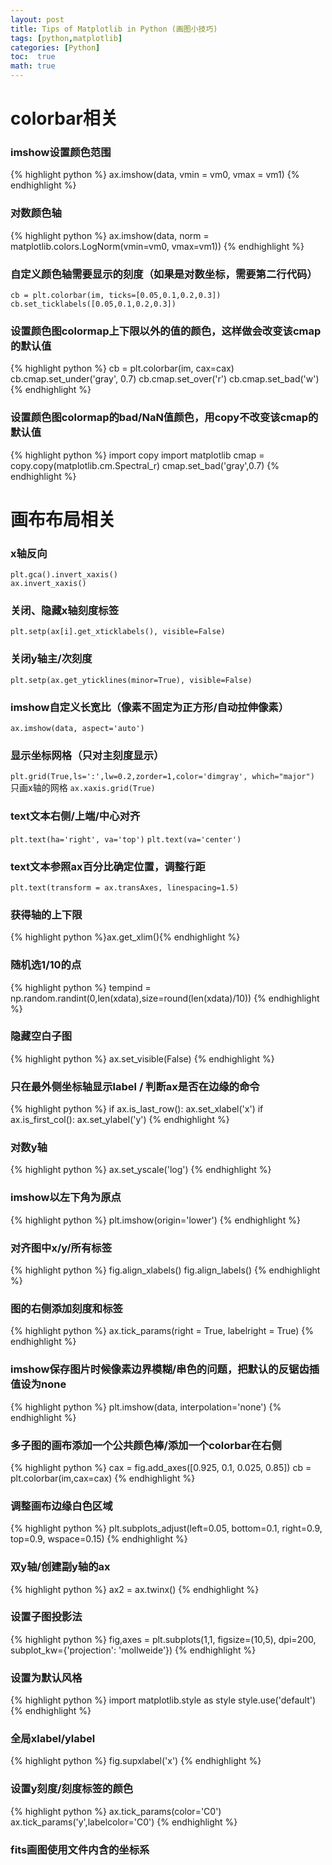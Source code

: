 ```yaml
---
layout: post
title: Tips of Matplotlib in Python (画图小技巧)
tags: [python,matplotlib]
categories: [Python]
toc:  true
math: true
---
```


# colorbar相关
### imshow设置颜色范围
{% highlight python %}
ax.imshow(data, vmin = vm0, vmax = vm1)
{% endhighlight %}

### 对数颜色轴
{% highlight python %}
ax.imshow(data, norm = matplotlib.colors.LogNorm(vmin=vm0, vmax=vm1))
{% endhighlight %}

### 自定义颜色轴需要显示的刻度（如果是对数坐标，需要第二行代码）
`cb = plt.colorbar(im, ticks=[0.05,0.1,0.2,0.3])`
`cb.set_ticklabels([0.05,0.1,0.2,0.3])`

### 设置颜色图colormap上下限以外的值的颜色，这样做会改变该cmap的默认值
{% highlight python %}
cb = plt.colorbar(im, cax=cax)
cb.cmap.set_under('gray', 0.7)
cb.cmap.set_over('r')
cb.cmap.set_bad('w')
{% endhighlight %}

### 设置颜色图colormap的bad/NaN值颜色，用copy不改变该cmap的默认值
{% highlight python %}
import copy
import matplotlib
cmap = copy.copy(matplotlib.cm.Spectral_r)
cmap.set_bad('gray',0.7)
{% endhighlight %}

# 画布布局相关
### x轴反向
`plt.gca().invert_xaxis()`  
`ax.invert_xaxis()`

### 关闭、隐藏x轴刻度标签
`plt.setp(ax[i].get_xticklabels(), visible=False)`

### 关闭y轴主/次刻度
`plt.setp(ax.get_yticklines(minor=True), visible=False)`

### imshow自定义长宽比（像素不固定为正方形/自动拉伸像素）
`ax.imshow(data, aspect='auto')`


### 显示坐标网格（只对主刻度显示）
`plt.grid(True,ls=':',lw=0.2,zorder=1,color='dimgray', which="major")`
只画x轴的网格
`ax.xaxis.grid(True)`

### text文本右侧/上端/中心对齐
`plt.text(ha='right', va='top')`
`plt.text(va='center')`

### text文本参照ax百分比确定位置，调整行距
`plt.text(transform = ax.transAxes, linespacing=1.5)`

### 获得轴的上下限
{% highlight python %}ax.get_xlim(){% endhighlight %}

### 随机选1/10的点
{% highlight python %}
tempind = np.random.randint(0,len(xdata),size=round(len(xdata)/10))
{% endhighlight %}

### 隐藏空白子图
{% highlight python %}
ax.set_visible(False)
{% endhighlight %}

### 只在最外侧坐标轴显示label / 判断ax是否在边缘的命令
{% highlight python %}
if ax.is_last_row():   ax.set_xlabel('x')
if ax.is_first_col():  ax.set_ylabel('y')
{% endhighlight %}

### 对数y轴
{% highlight python %}
ax.set_yscale('log')
{% endhighlight %}

### imshow以左下角为原点
{% highlight python %}
plt.imshow(origin='lower')
{% endhighlight %}

### 对齐图中x/y/所有标签
{% highlight python %}
fig.align_xlabels()
fig.align_labels()
{% endhighlight %}

### 图的右侧添加刻度和标签
{% highlight python %}
ax.tick_params(right = True, labelright = True)
{% endhighlight %}

### imshow保存图片时候像素边界模糊/串色的问题，把默认的反锯齿插值设为none
{% highlight python %}
plt.imshow(data, interpolation='none')
{% endhighlight %}

### 多子图的画布添加一个公共颜色棒/添加一个colorbar在右侧
{% highlight python %}
cax = fig.add_axes([0.925, 0.1, 0.025, 0.85])
cb = plt.colorbar(im,cax=cax)
{% endhighlight %}

### 调整画布边缘白色区域
{% highlight python %}
plt.subplots_adjust(left=0.05, bottom=0.1, right=0.9, top=0.9, wspace=0.15)
{% endhighlight %}

### 双y轴/创建副y轴的ax
{% highlight python %}
ax2 = ax.twinx()
{% endhighlight %}

### 设置子图投影法
{% highlight python %}
fig,axes = plt.subplots(1,1, figsize=(10,5), dpi=200, subplot_kw={'projection': 'mollweide'})
{% endhighlight %}

### 设置为默认风格
{% highlight python %}
import matplotlib.style as style
style.use('default')
{% endhighlight %}

### 全局xlabel/ylabel
{% highlight python %}
fig.supxlabel('x')
{% endhighlight %}

### 设置y刻度/刻度标签的颜色
{% highlight python %}
ax.tick_params(color='C0')
ax.tick_params('y',labelcolor='C0')
{% endhighlight %}

### fits画图使用文件内含的坐标系
